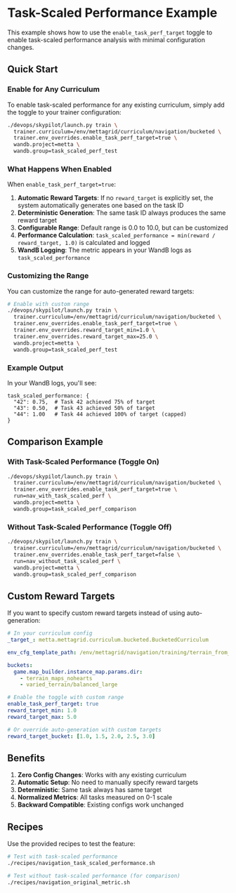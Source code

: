 # Task-Scaled Performance Example

This example shows how to use the `enable_task_perf_target` toggle to enable task-scaled performance analysis with minimal configuration changes.

## Quick Start

### Enable for Any Curriculum

To enable task-scaled performance for any existing curriculum, simply add the toggle to your trainer configuration:

```bash
./devops/skypilot/launch.py train \
  trainer.curriculum=/env/mettagrid/curriculum/navigation/bucketed \
  trainer.env_overrides.enable_task_perf_target=true \
  wandb.project=metta \
  wandb.group=task_scaled_perf_test
```

### What Happens When Enabled

When `enable_task_perf_target=true`:

1. **Automatic Reward Targets**: If no `reward_target` is explicitly set, the system automatically generates one based on the task ID
2. **Deterministic Generation**: The same task ID always produces the same reward target
3. **Configurable Range**: Default range is 0.0 to 10.0, but can be customized
4. **Performance Calculation**: `task_scaled_performance = min(reward / reward_target, 1.0)` is calculated and logged
5. **WandB Logging**: The metric appears in your WandB logs as `task_scaled_performance`

### Customizing the Range

You can customize the range for auto-generated reward targets:

```bash
# Enable with custom range
./devops/skypilot/launch.py train \
  trainer.curriculum=/env/mettagrid/curriculum/navigation/bucketed \
  trainer.env_overrides.enable_task_perf_target=true \
  trainer.env_overrides.reward_target_min=1.0 \
  trainer.env_overrides.reward_target_max=25.0 \
  wandb.project=metta \
  wandb.group=task_scaled_perf_test
```

### Example Output

In your WandB logs, you'll see:
```
task_scaled_performance: {
  "42": 0.75,  # Task 42 achieved 75% of target
  "43": 0.50,  # Task 43 achieved 50% of target
  "44": 1.00   # Task 44 achieved 100% of target (capped)
}
```

## Comparison Example

### With Task-Scaled Performance (Toggle On)
```bash
./devops/skypilot/launch.py train \
  trainer.curriculum=/env/mettagrid/curriculum/navigation/bucketed \
  trainer.env_overrides.enable_task_perf_target=true \
  run=nav_with_task_scaled_perf \
  wandb.project=metta \
  wandb.group=task_scaled_perf_comparison
```

### Without Task-Scaled Performance (Toggle Off)
```bash
./devops/skypilot/launch.py train \
  trainer.curriculum=/env/mettagrid/curriculum/navigation/bucketed \
  trainer.env_overrides.enable_task_perf_target=false \
  run=nav_without_task_scaled_perf \
  wandb.project=metta \
  wandb.group=task_scaled_perf_comparison
```

## Custom Reward Targets

If you want to specify custom reward targets instead of using auto-generation:

```yaml
# In your curriculum config
_target_: metta.mettagrid.curriculum.bucketed.BucketedCurriculum

env_cfg_template_path: /env/mettagrid/navigation/training/terrain_from_numpy_defaults

buckets:
  game.map_builder.instance_map.params.dir:
    - terrain_maps_nohearts
    - varied_terrain/balanced_large

# Enable the toggle with custom range
enable_task_perf_target: true
reward_target_min: 1.0
reward_target_max: 5.0

# Or override auto-generation with custom targets
reward_target_bucket: [1.0, 1.5, 2.0, 2.5, 3.0]
```

## Benefits

1. **Zero Config Changes**: Works with any existing curriculum
2. **Automatic Setup**: No need to manually specify reward targets
3. **Deterministic**: Same task always has same target
4. **Normalized Metrics**: All tasks measured on 0-1 scale
5. **Backward Compatible**: Existing configs work unchanged

## Recipes

Use the provided recipes to test the feature:

```bash
# Test with task-scaled performance
./recipes/navigation_task_scaled_performance.sh

# Test without task-scaled performance (for comparison)
./recipes/navigation_original_metric.sh
```

